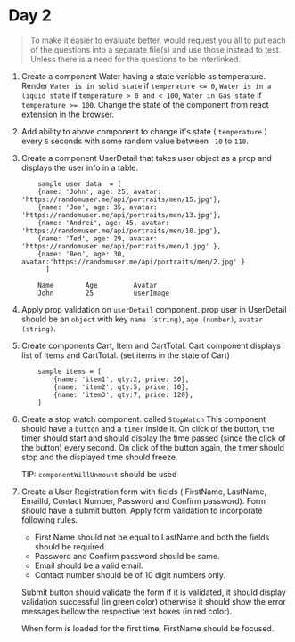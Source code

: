 # Day 2

> To make it easier to evaluate better, would request you all to put each of the questions into a separate file(s) and use those instead to test. 
Unless there is a need for the questions to be interlinked.

1. Create a component Water having a state variable as temperature. Render `Water is in solid state` if `temperature <= 0`, `Water is in a liquid state` if `temperature > 0 and < 100`, `Water in Gas state` if `temperature >= 100`. Change the state of the component from react extension in the browser. 

2. Add ability to above component to change it's state ( `temperature` ) every `5` seconds with some random value between `-10` to `110`. 

3. Create a component UserDetail that takes user object as a prop and displays the user info in  a table.
	```
		sample user data  = [
		{name: 'John', age: 25, avatar: 'https://randomuser.me/api/portraits/men/15.jpg'},
		{name: 'Joe', age: 35, avatar: 'https://randomuser.me/api/portraits/men/13.jpg'},
		{name: 'Andrei', age: 45, avatar: 'https://randomuser.me/api/portraits/men/10.jpg'},
		{name: 'Ted', age: 29, avatar: 'https://randomuser.me/api/portraits/men/1.jpg' },
		{name: 'Ben', age: 30, avatar:'https://randomuser.me/api/portraits/men/2.jpg' }
	      ]
	```
	```
		Name 		Age			Avatar
		John		25			userImage
	```
4. Apply prop validation on `userDetail` component. prop user in UserDetail should be an `object` with key `name (string)`, `age (number)`, `avatar (string)`.
5. Create components Cart, Item and CartTotal. Cart component displays list of Items and CartTotal. 
  (set items in the state of Cart)
	```
		sample items = [
		    {name: 'item1', qty:2, price: 30},
		    {name: 'item2', qty:5, price: 10},
		    {name: 'item3', qty:7, price: 120},
		]
	```
6. Create a stop watch component. called `StopWatch`
	This component should have a `button` and a `timer` inside it.
	On click of the button, the timer should start and should display the time passed (since the click of the button) every second.
	On click of the button again, the timer should stop and the displayed time should freeze.

	  TIP: `componentWillUnmount` should be used
7. Create a User Registration form with fields ( FirstName, LastName, EmailId, Contact Number, Password and Confirm password). Form should have a submit button. Apply form validation to incorporate following rules. 
	
	* First Name should not be equal to LastName and both the fields should be required.
	* Password and Confirm password should be same.
	* Email should be a valid email. 
	* Contact number should be of 10 digit numbers only.

	Submit button should validate the form if it is validated, it should display validation successful (in green color) otherwise it should show the error messages bellow the respective text boxes (in red color). 

	When form is loaded for the first time, FirstName should be focused. 


